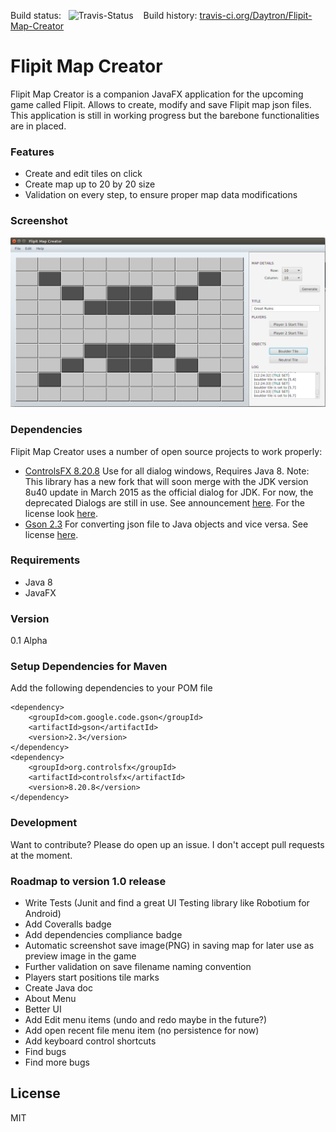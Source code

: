 Build status: &nbsp; ![Travis-Status](https://travis-ci.org/Daytron/Flipit-Map-Creator.svg?branch=master) &nbsp;&nbsp;&nbsp;Build history: [travis-ci.org/Daytron/Flipit-Map-Creator](https://travis-ci.org/Daytron/Flipit-Map-Creator) 

# Flipit Map Creator

Flipit Map Creator is a companion JavaFX application for the upcoming game called Flipit. Allows to create, modify and save Flipit map json files. This application is still in working progress but the barebone functionalities are in placed.

### Features
  - Create and edit tiles on click
  - Create map up to 20 by 20 size
  - Validation on every step, to ensure proper map data modifications

### Screenshot
![ScreenShot](https://raw.githubusercontent.com/Daytron/Flipit-Map-Creator/master/Screenshots/FlipitMapCreatorScreenshot.png?token=AGk1WmfYJhKxIHs7AhfcrrNGFyqGxYXxks5UcIMhwA%3D%3D)

### Dependencies
Flipit Map Creator uses a number of open source projects to work properly:
- [ControlsFX 8.20.8] Use for all dialog windows, Requires Java 8. Note: This library has a new fork that will soon merge with the JDK version 8u40 update in March 2015 as the official dialog for JDK. For now, the deprecated Dialogs are still in use. See announcement [here](http://fxexperience.com/2014/09/announcing-controlsfx-8-20-7/). For the license look [here](https://raw.githubusercontent.com/Daytron/Flipit-Map-Creator/master/LICENSES/CONTROLSFX_LICENSE.txt).
- [Gson 2.3] For converting json file to Java objects and vice versa. See license [here](https://raw.githubusercontent.com/Daytron/Flipit-Map-Creator/master/LICENSES/GSON_LICENSE.txt).

### Requirements
- Java 8
- JavaFX

### Version
0.1 Alpha

### Setup Dependencies for Maven
Add the following dependencies to your POM file
```
<dependency>
    <groupId>com.google.code.gson</groupId>
    <artifactId>gson</artifactId>
    <version>2.3</version>
</dependency>
<dependency>
    <groupId>org.controlsfx</groupId>
    <artifactId>controlsfx</artifactId>
    <version>8.20.8</version>
</dependency>
```


### Development

Want to contribute? Please do open up an issue. I don't accept pull requests at the moment.

### Roadmap to version 1.0 release

 - Write Tests (Junit and find a great UI Testing library like Robotium for Android)
 - Add Coveralls badge
 - Add dependencies compliance badge
 - Automatic screenshot save image(PNG) in saving map for later use as preview image in the game
 - Further validation on save filename naming convention
 - Players start positions tile marks
 - Create Java doc
 - About Menu
 - Better UI
 - Add Edit menu items (undo and redo maybe in the future?)
 - Add open recent file menu item (no persistence for now)
 - Add keyboard control shortcuts
 - Find bugs
 - Find more bugs

License
----

MIT


[ControlsFX 8.20.8]:http://fxexperience.com/controlsfx/
[Gson 2.3]:https://code.google.com/p/google-gson/
[JavaFX]:http://www.oracle.com/technetwork/java/javase/overview/javafx-overview-2158620.html


